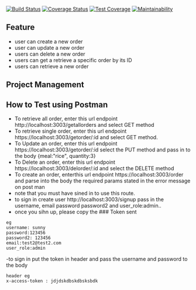 [![Build Status](https://travis-ci.org/edogbosunny/FoofDemo.svg?branch=develop)](https://travis-ci.org/edogbosunny/FoofDemo) [![Coverage Status](https://coveralls.io/repos/github/edogbosunny/FoofDemo/badge.png?branch=develop)](https://coveralls.io/github/edogbosunny/FoofDemo?branch=develop&service=github) [![Test Coverage](https://api.codeclimate.com/v1/badges/e9c996a6ee0db9e74f11/test_coverage)](https://codeclimate.com/github/edogbosunny/FoofDemo/test_coverage)  [![Maintainability](https://api.codeclimate.com/v1/badges/e9c996a6ee0db9e74f11/maintainability)](https://codeclimate.com/github/edogbosunny/FoofDemo/maintainability)
## Feature

- user can create a new order
- user can update a new order
- users can delete a new order
- users can get a retrieve a specific order by its ID
- users can retrieve a new order

## Project Management

## How to Test using Postman

- To retrieve all order, enter this url endpoint http://localhost:3003/getallorders and select GET method
- To retrieve single order, enter this url endpoint https://localhost:3003/getorder/:id and select GET method.
- To Update an order, enter this url endpoint https://localhost:3003/getorder/:id
  select the PUT method and pass in to the body {meal:"rice", quantity:3}
- To Delete an order, enter this url endpoint https://localhost:3003/delorder/:id and select the DELETE method
- To create an order, enterthis url endpoint https://localhost:3003/order and parse into the body
  the required params stated in the error message on post man
- note that you must have sined in to use this route.
- to sign in create user
  http://localhost:3003/signup
  pass in the username, email password password2 and user_role:admin..
- once you sihn up, please copy the ### Token sent

```
eg
username: sunny
password:123456
password2: 123456
email:test2@test2.com
user_role:admin
```

-to sign in put the token in header and pass the username and password to the body

```
header eg
x-access-token : jdjdskdbskdbsksbdk
```

